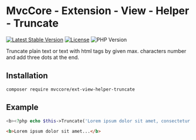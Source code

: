 # MvcCore - Extension - View - Helper - Truncate

[![Latest Stable Version](https://img.shields.io/badge/Stable-v5.3.0-brightgreen.svg?style=plastic)](https://github.com/mvccore/ext-view-helper-truncate/releases)
[![License](https://img.shields.io/badge/License-BSD%203-brightgreen.svg?style=plastic)](https://mvccore.github.io/docs/mvccore/5.0.0/LICENSE.md)
![PHP Version](https://img.shields.io/badge/PHP->=5.4-brightgreen.svg?style=plastic)

Truncate plain text or text with html tags by given max. characters number and add three dots at the end.

## Installation
```shell
composer require mvccore/ext-view-helper-truncate
```

## Example
```php
<b><?php echo $this->Truncate('Lorem ipsum dolor sit amet, consectetur adipiscing elit.', 27); ?></b>
```
```html
<b>Lorem ipsum dolor sit amet...</b>
```